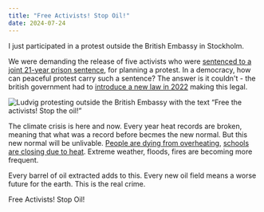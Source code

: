 ```yaml
---
title: "Free Activists! Stop Oil!"
date: 2024-07-24
---
```


I just participated in a protest outside the British Embassy in Stockholm.

We were demanding the release of five activists who were
[sentenced to a joint 21-year prison sentence](https://www.reuters.com/world/uk/five-uk-climate-protesters-jailed-conspiracy-block-major-road-2024-07-18/),
for planning a protest. In a democracy, how can peaceful protest carry such a sentence? The answer is it couldn't - the british government
had to [introduce a new law in 2022](https://en.wikipedia.org/wiki/Police,_Crime,_Sentencing_and_Courts_Act_2022) making this legal.

![Ludvig protesting outside the British Embassy with the text “Free the activists! Stop the oil!”](/assets/images/protest-uk-embassy.jpg)

The climate crisis is here and now. Every year heat records are broken, meaning that what was a record before becmes the new normal. But this new normal will be unlivable.
[People are dying from overheating](https://www.reuters.com/world/india/unrelenting-heatwave-kills-five-indian-capital-2024-06-19/),
[schools are closing due to heat](https://www.reuters.com/world/asia-pacific/philippines-dangerous-heat-prompts-shift-online-classes-power-crunch-2024-04-29/).
Extreme weather, floods, fires are becoming more frequent.

Every barrel of oil extracted adds to this. Every new oil field means a worse future for the earth. This is the real crime.

Free Activists! Stop Oil!
